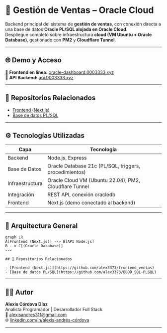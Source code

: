 # 🧩 Gestión de Ventas – Oracle Cloud

Backend principal del sistema de **gestión de ventas**, con conexión directa a una base de datos **Oracle PL/SQL alojada en Oracle Cloud**.  
Despliegue completo sobre infraestructura **cloud (VM Ubuntu + Oracle Database)**, gestionado con **PM2** y **Cloudflare Tunnel**.

---

## 🌐 Demo y Acceso

🔸 **Frontend en línea:** [oracle-dashboard.0003333.xyz](https://oracle-dashboard.0003333.xyz)  
🔸 **API Backend:** [api.0003333.xyz](https://api.0003333.xyz)

---

## 🔗 Repositorios Relacionados

- [Frontend (Next.js)](https://github.com/alex3373/frontend_ventas)
- [Base de datos PL/SQL](https://github.com/alex3373/BBDD_SQL-PLSQL)
---

## ⚙️ Tecnologías Utilizadas

| Capa | Tecnología |
|------|-------------|
| Backend | Node.js, Express |
| Base de Datos | Oracle Database 21c (PL/SQL, triggers, procedimientos) |
| Infraestructura | Oracle Cloud VM (Ubuntu 22.04), PM2, Cloudflare Tunnel |
| Integración | REST API, conexión oracledb |
| Frontend | Next.js (demo conectado al backend) |

---

## 🧱 Arquitectura General
```mermaid
graph LR
A[Frontend (Next.js)] --> B[API Node.js]
B --> C[(Oracle Database)]
---

## 🔗 Repositorios Relacionados

- [Frontend (Next.js)](https://github.com/alex3373/frontend_ventas)
- [Base de datos PL/SQL](https://github.com/alex3373/BBDD_SQL-PLSQL)
```
---

## 👨‍💻 Autor

**Alexis Córdova Díaz**  
Analista Programador | Desarrollador Full Stack  
📧 alexisandres311@gmail.com  
🌐 [linkedin.com/in/alexis-andrés-córdova](https://linkedin.com/in/alexis-andres-cordova)

---
